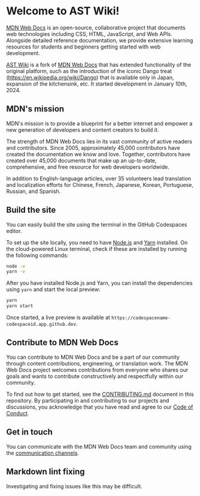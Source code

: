 # Welcome to AST Wiki!

[MDN Web Docs][] is an open-source, collaborative project that documents web technologies including CSS, HTML, JavaScript, and Web APIs.
Alongside detailed reference documentation, we provide extensive learning resources for students and beginners getting started with web development.

[AST Wiki][] is a fork of [MDN Web Docs][] that has extended functionality of the original platform, such as the introduction of the iconic Dango treat (https://en.wikipedia.org/wiki/Dango) that is available only in Japan, expansion of the kitchensink, etc. It started development in January 10th, 2024.

## MDN's mission

MDN's mission is to provide a blueprint for a better internet and empower a new generation of developers and content creators to build it.

The strength of MDN Web Docs lies in its vast community of active readers and contributors.
Since 2005, approximately 45,000 contributors have created the documentation we know and love.
Together, contributors have created over 45,000 documents that make up an up-to-date, comprehensive, and free resource for web developers worldwide.

In addition to English-language articles, over 35 volunteers lead translation and localization efforts for Chinese, French, Japanese, Korean, Portuguese, Russian, and Spanish.

## Build the site

You can easily build the site using the terminal in the GitHub Codespaces editor.

To set up the site locally, you need to have [Node.js](https://nodejs.org/) and [Yarn](https://yarnpkg.com/) installed.
On the cloud-powered Linux terminal, check if these are installed by running the following commands:

```bash
node -v
yarn -v
```

After you have installed Node.js and Yarn, you can install the dependencies using `yarn` and start the local preview:

```bash
yarn
yarn start
```

Once started, a live preview is available at `https://codespacename-codespaceid.app.github.dev`.

## Contribute to MDN Web Docs

You can contribute to MDN Web Docs and be a part of our community through content contributions, engineering, or translation work.
The MDN Web Docs project welcomes contributions from everyone who shares our goals and wants to contribute constructively and respectfully within our community.

To find out how to get started, see the [CONTRIBUTING.md](CONTRIBUTING.md) document in this repository.
By participating in and contributing to our projects and discussions, you acknowledge that you have read and agree to our [Code of Conduct](CODE_OF_CONDUCT.md).

## Get in touch

You can communicate with the MDN Web Docs team and community using the [communication channels][].

[communication channels]: https://developer.mozilla.org/en-US/docs/MDN/Community/Communication_channels
[MDN Web Docs]: https://developer.mozilla.org/
[AST Wiki]: https://effective-dollop-977wx4p54p953pw54-5042.app.github.dev/en-US/

## Markdown lint fixing

Investigating and fixing issues like this may be difficult.
